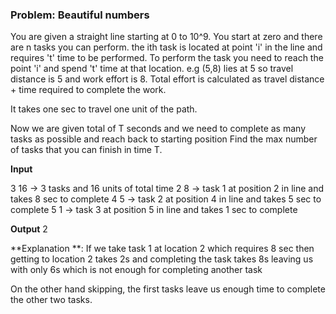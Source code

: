 <h3>Problem: Beautiful numbers </h3>

You are given a straight line starting at 0 to 10^9. You start at zero and there are n tasks you can perform. the ith task is located at point 'i' in the line and requires 't' time to be performed. To perform the task you need to reach the point 'i' and spend 't' time at that location. e.g (5,8) lies at 5 so travel distance is 5 and work effort is 8.
Total effort is calculated as travel distance + time required to complete the work.

It takes one sec to travel one unit of the path.

Now we are given total of T seconds and we need to complete as many tasks as possible and reach back to starting position
Find the max number of tasks that you can finish in time T.

**Input**

3 16 -> 3 tasks and 16 units of total time
2 8 -> task 1 at position 2 in line and takes 8 sec to complete
4 5 -> task 2 at position 4 in line and takes 5 sec to complete
5 1 -> task 3 at position 5 in line and takes 1 sec to complete

**Output**
2

**Explanation **:
If we take task 1 at location 2 which requires 8 sec then getting to location 2 takes 2s and completing the task takes 8s leaving us with only 6s which is not enough for completing another task

On the other hand skipping, the first tasks leave us enough time to complete the other two tasks.
